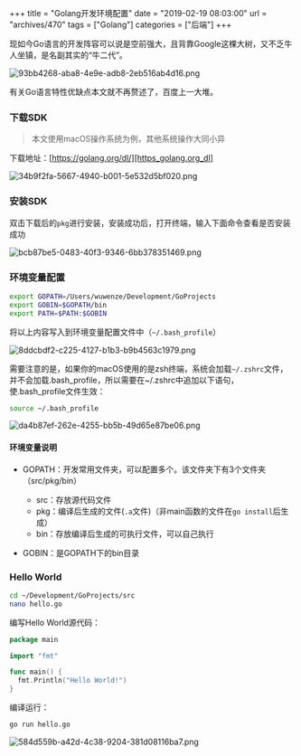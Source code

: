 +++
title = "Golang开发环境配置"
date = "2019-02-19 08:03:00"
url = "archives/470"
tags = ["Golang"]
categories = ["后端"]
+++

现如今Go语言的开发阵容可以说是空前强大，且背靠Google这棵大树，又不乏牛人坐镇，是名副其实的“牛二代”。  


![93bb4268-aba8-4e9e-adb8-2eb516ab4d16.png][]

有关Go语言特性优缺点本文就不再赘述了，百度上一大堆。 

### 下载SDK ###

> 本文使用macOS操作系统为例，其他系统操作大同小异

下载地址：[https://golang.org/dl/][https_golang.org_dl]

![34b9f2fa-5667-4940-b001-5e532d5bf020.png][]

### 安装SDK ###

双击下载后的`pkg`进行安装，安装成功后，打开终端，输入下面命令查看是否安装成功

![bcb87be5-0483-40f3-9346-6bb378351469.png][]

### 环境变量配置 ###

```bash
export GOPATH=/Users/wuwenze/Development/GoProjects
export GOBIN=$GOPATH/bin
export PATH=$PATH:$GOBIN
```

将以上内容写入到环境变量配置文件中（`~/.bash_profile`）  


![8ddcbdf2-c225-4127-b1b3-b9b4563c1979.png][]

需要注意的是，如果你的macOS使用的是zsh终端，系统会加载`~/.zshrc`文件，并不会加载.bash\_profile，所以需要在~/.zshrc中追加以下语句，使.bash\_profile文件生效：

```bash
source ~/.bash_profile
```

![da4b87ef-262e-4255-bb5b-49d65e87be06.png][]

#### 环境变量说明 ####

 *  GOPATH：开发常用文件夹，可以配置多个。该文件夹下有3个文件夹（src/pkg/bin）
    
     *  src：存放源代码文件
     *  pkg：编译后生成的文件(`.a`文件)（非main函数的文件在`go install`后生成）
     *  bin：存放编译后生成的可执行文件，可以自己执行
 *  GOBIN：是GOPATH下的bin目录

### Hello World ###

```bash
cd ~/Development/GoProjects/src
nano hello.go
```

编写Hello World源代码：

```go
package main

import "fmt"

func main() {
  fmt.Println("Hello World!")
}
```

编译运行：

```bash
go run hello.go
```

![584d559b-a42d-4c38-9204-381d08116ba7.png][]


[93bb4268-aba8-4e9e-adb8-2eb516ab4d16.png]: https://wenzewoo-cdn.oss-cn-chengdu.aliyuncs.com/images/20190219/93bb4268-aba8-4e9e-adb8-2eb516ab4d16.png?x-oss-process=image/auto-orient,1/interlace,1/quality,q_70/format,jpg
[https_golang.org_dl]: https://golang.org/dl/
[34b9f2fa-5667-4940-b001-5e532d5bf020.png]: https://wenzewoo-cdn.oss-cn-chengdu.aliyuncs.com/images/20190219/34b9f2fa-5667-4940-b001-5e532d5bf020.png?x-oss-process=image/auto-orient,1/interlace,1/quality,q_70/format,jpg
[bcb87be5-0483-40f3-9346-6bb378351469.png]: https://wenzewoo-cdn.oss-cn-chengdu.aliyuncs.com/images/20190219/bcb87be5-0483-40f3-9346-6bb378351469.png?x-oss-process=image/auto-orient,1/interlace,1/quality,q_70/format,jpg
[8ddcbdf2-c225-4127-b1b3-b9b4563c1979.png]: https://wenzewoo-cdn.oss-cn-chengdu.aliyuncs.com/images/20190219/8ddcbdf2-c225-4127-b1b3-b9b4563c1979.png?x-oss-process=image/auto-orient,1/interlace,1/quality,q_70/format,jpg
[da4b87ef-262e-4255-bb5b-49d65e87be06.png]: https://wenzewoo-cdn.oss-cn-chengdu.aliyuncs.com/images/20190219/da4b87ef-262e-4255-bb5b-49d65e87be06.png?x-oss-process=image/auto-orient,1/interlace,1/quality,q_70/format,jpg
[584d559b-a42d-4c38-9204-381d08116ba7.png]: https://wenzewoo-cdn.oss-cn-chengdu.aliyuncs.com/images/20190219/584d559b-a42d-4c38-9204-381d08116ba7.png?x-oss-process=image/auto-orient,1/interlace,1/quality,q_70/format,jpg